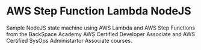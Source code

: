 # AWS Step Function Lambda NodeJS  
Sample NodeJS state machine using AWS Lambda and AWS Step Functions from the BackSpace Academy AWS Certified Developer Associate and AWS Certified SysOps Administartor Associate courses.  

